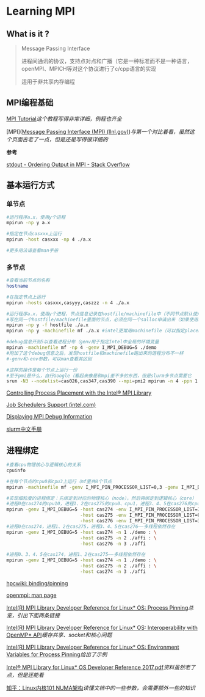 # Learning MPI

## What is it ?

> Message Passing Interface
>
> 进程间通讯的协议，支持点对点和广播（它是一种标准而不是一种语言，openMPI、MPICH等对这个协议进行了c/cpp语言的实现
>
> 适用于非共享内存编程



## MPI编程基础

[MPI Tutorial](https://mpitutorial.com/)*这个教程写得非常详细，例程也齐全*

[MPI]([Message Passing Interface (MPI) (llnl.gov)](https://computing.llnl.gov/tutorials/mpi/))*与第一个对比着看，虽然这个页面古老了一点，但是还是写得很详细的*

**参考**

[stdout - Ordering Output in MPI - Stack Overflow](https://stackoverflow.com/questions/5305061/ordering-output-in-mpi)



## 基本运行方式

### 单节点

```bash
#运行程序a.x，使用y个进程
mpirun -np y a.x

#指定在节点casxxx上运行
mpirun -host casxxx -np 4 ./a.x

#更多用法请查看man手册
```



### 多节点

```bash
#查看当前节点的名称
hostname

#在指定节点上运行
mpirun -hosts casxxx,casyyy,caszzz -n 4 ./a.x

#运行程序a.x，使用y个进程，节点信息记录在hostfile/machinefile中（不同节点默认使用换行符分割
#写在同一个hostfile/machinefile里面的节点，必须在同一个salloc申请出来（如果使用salloc的话）
mpirun -np y -f hostfile ./a.x
mpirun -np y -machinefile mf ./a.x #intel更常用machinefile（可以指定placement，也就是每个节点进程数

#debug信息开到5以查看进程分布（genv用于指定Intel中全局的环境变量
mpirun -machinefile mf -np 4 -genv I_MPI_DEBUG=5 ./demo
#附加了这个debug信息之后，发现hostfile和machinefile跑出来的进程分布不一样
#-genv和-env参数，可以man查看其区别

#这样的操作是每个节点上运行一份
#至于pmi是什么，自行Google（看起来像是和mpi差不多的东西，但是slurm多节点需要它
srun -N3 --nodelist=cas026,cas347,cas390 --mpi=pmi2 mpirun -n 4 -ppn 1 ./demo
```

[Controlling Process Placement with the Intel® MPI Library](https://software.intel.com/content/www/us/en/develop/articles/controlling-process-placement-with-the-intel-mpi-library.html)

[Job Schedulers Support (intel.com)](https://software.intel.com/content/www/us/en/develop/documentation/mpi-developer-guide-linux/top/running-applications/job-schedulers-support.html)

[Displaying MPI Debug Information](https://software.intel.com/content/www/us/en/develop/documentation/mpi-developer-guide-linux/top/analysis-and-tuning/displaying-mpi-debug-information.html)

[slurm中文手册](https://docs.slurm.cn/users/mpi-he-upc-yong-hu-zhi-nan)



## 进程绑定

```bash
#查看cpu物理核心与逻辑核心的关系
cpuinfo

#在每个节点的cpu0和cpu3上运行（mf里共8个节点
mpirun -machinefile mf -genv I_MPI_PIN_PROCESSOR_LIST=0,3 -genv I_MPI_DEBUG=5 -n 16 ./demo

#实现细粒度的进程绑定：先绑定到对应的物理核心（node），然后再绑定到逻辑核心（core）
#进程0在cas274的cpu10，进程1、2在cas275的cpu0、cpu1，进程3、4、5在cas276的cpu3、cpu4、cpu5——但是这样就多线程就没了
mpirun -genv I_MPI_DEBUG=5 -host cas274 -env I_MPI_PIN_PROCESSOR_LIST=10 -n 1 ./demo : \
						   -host cas275 -env I_MPI_PIN_PROCESSOR_LIST=0-1 -n 2 ./demo : \
						   -host cas276 -env I_MPI_PIN_PROCESSOR_LIST=3-10 -n 3 ./demo
#进程0在cas274，进程1、2在cas275，进程3、4、5在cas276——多线程依然存在
mpirun -genv I_MPI_DEBUG=5 -host cas274 -n 1 ./demo : \
						   -host cas275 -n 2 ./affi : \
						   -host cas276 -n 3 ./affi

#进程0、3、4、5在cas174，进程1、2在cas275——多线程依然存在
mpirun -genv I_MPI_DEBUG=5 -host cas274 -n 1 ./demo : \
						   -host cas275 -n 2 ./affi : \
						   -host cas274 -n 3 ./affi
```

[hpcwiki: binding/pinning](https://hpc-wiki.info/hpc/Binding/Pinning)

[openmpi: man page](https://www.open-mpi.org/doc/v3.0/man1/mpirun.1.php)

[Intel(R) MPI Library Developer Reference for Linux* OS: Process Pinning](https://software.intel.com/content/www/us/en/develop/documentation/mpi-developer-reference-linux/top/environment-variable-reference/process-pinning.html)*总览，引出下面两条链接*

[Intel(R) MPI Library Developer Reference for Linux* OS: Interoperability with OpenMP* API](https://software.intel.com/content/www/us/en/develop/documentation/mpi-developer-reference-linux/top/environment-variable-reference/process-pinning/interoperability-with-openmp.html)*缓存共享、socket和核心问题*

[Intel(R) MPI Library Developer Reference for Linux* OS: Environment Variables for Process Pinning](https://software.intel.com/content/www/us/en/develop/documentation/mpi-developer-reference-linux/top/environment-variable-reference/process-pinning/environment-variables-for-process-pinning.html)*给出了示例*

[Intel® MPI Library for Linux* OS Developer Reference 2017.pdf](https://scc.ustc.edu.cn/zlsc/tc4600/intel/2017.0.098/mpi/Developer_Reference.pdf)*资料虽然老了点，但是还能看*

[知乎：Linux内核101 NUMA架构](https://zhuanlan.zhihu.com/p/62795773)*读懂文档中的一些参数，会需要额外一些的知识*

